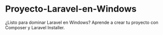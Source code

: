 # Proyecto-Laravel-en-Windows
¿Listo para dominar Laravel en Windows? Aprende a crear tu proyecto con Composer y Laravel Installer. 
